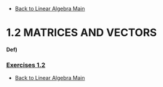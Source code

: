 * [Back to Linear Algebra Main](../../../main.md)

# 1.2 MATRICES AND VECTORS

#### Def) 

### [Exercises 1.2](./exercises.md)





* [Back to Linear Algebra Main](../../../main.md)